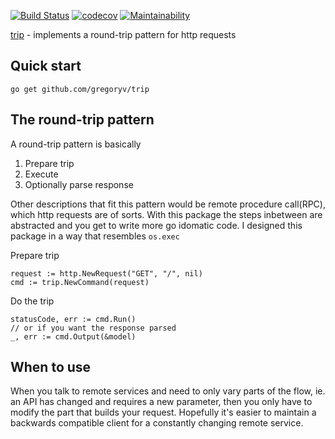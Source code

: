 [![Build Status](https://travis-ci.org/gregoryv/trip.svg?branch=master)](https://travis-ci.org/gregoryv/trip)
[![codecov](https://codecov.io/gh/gregoryv/trip/branch/master/graph/badge.svg)](https://codecov.io/gh/gregoryv/trip)
[![Maintainability](https://api.codeclimate.com/v1/badges/b0001c5ba7cd098b183d/maintainability)](https://codeclimate.com/github/gregoryv/trip/maintainability)

[trip](https://godoc.org/github.com/gregoryv/trip) - implements a round-trip pattern for http requests

## Quick start

    go get github.com/gregoryv/trip

## The round-trip pattern

A round-trip pattern is basically

1. Prepare trip
2. Execute
3. Optionally parse response

Other descriptions that fit this pattern would be remote procedure
call(RPC), which http requests are of sorts. With this package the
steps inbetween are abstracted and you get to write more go idomatic
code. I designed this package in a way that resembles `os.exec`

Prepare trip

	request := http.NewRequest("GET", "/", nil)
	cmd := trip.NewCommand(request)

Do the trip

    statusCode, err := cmd.Run()
	// or if you want the response parsed
	_, err := cmd.Output(&model)

## When to use

When you talk to remote services and need to only vary parts of the
flow, ie.  an API has changed and requires a new parameter, then you
only have to modify the part that builds your request. Hopefully it's
easier to maintain a backwards compatible client for a constantly
changing remote service.
